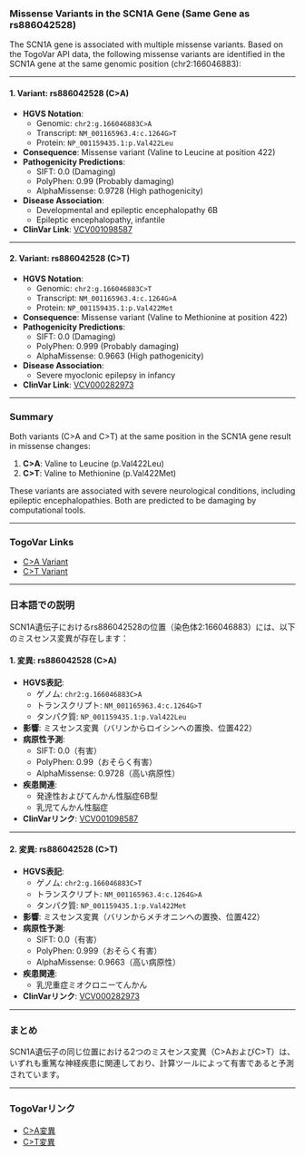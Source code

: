 ### Missense Variants in the SCN1A Gene (Same Gene as rs886042528)

The SCN1A gene is associated with multiple missense variants. Based on the TogoVar API data, the following missense variants are identified in the SCN1A gene at the same genomic position (chr2:166046883):

---

#### 1. **Variant: rs886042528 (C>A)**
- **HGVS Notation**: 
  - Genomic: `chr2:g.166046883C>A`
  - Transcript: `NM_001165963.4:c.1264G>T`
  - Protein: `NP_001159435.1:p.Val422Leu`
- **Consequence**: Missense variant (Valine to Leucine at position 422)
- **Pathogenicity Predictions**:
  - SIFT: 0.0 (Damaging)
  - PolyPhen: 0.99 (Probably damaging)
  - AlphaMissense: 0.9728 (High pathogenicity)
- **Disease Association**: 
  - Developmental and epileptic encephalopathy 6B
  - Epileptic encephalopathy, infantile
- **ClinVar Link**: [VCV001098587](https://www.ncbi.nlm.nih.gov/clinvar/variation/1098587)

---

#### 2. **Variant: rs886042528 (C>T)**
- **HGVS Notation**: 
  - Genomic: `chr2:g.166046883C>T`
  - Transcript: `NM_001165963.4:c.1264G>A`
  - Protein: `NP_001159435.1:p.Val422Met`
- **Consequence**: Missense variant (Valine to Methionine at position 422)
- **Pathogenicity Predictions**:
  - SIFT: 0.0 (Damaging)
  - PolyPhen: 0.999 (Probably damaging)
  - AlphaMissense: 0.9663 (High pathogenicity)
- **Disease Association**: 
  - Severe myoclonic epilepsy in infancy
- **ClinVar Link**: [VCV000282973](https://www.ncbi.nlm.nih.gov/clinvar/variation/282973)

---

### Summary
Both variants (C>A and C>T) at the same position in the SCN1A gene result in missense changes:
1. **C>A**: Valine to Leucine (p.Val422Leu)
2. **C>T**: Valine to Methionine (p.Val422Met)

These variants are associated with severe neurological conditions, including epileptic encephalopathies. Both are predicted to be damaging by computational tools.

---

### TogoVar Links
- [C>A Variant](https://togovar.org/variant/tgv417503323)
- [C>T Variant](https://togovar.org/variant/tgv417503323)

---

### 日本語での説明
SCN1A遺伝子におけるrs886042528の位置（染色体2:166046883）には、以下のミスセンス変異が存在します：

#### 1. **変異: rs886042528 (C>A)**
- **HGVS表記**: 
  - ゲノム: `chr2:g.166046883C>A`
  - トランスクリプト: `NM_001165963.4:c.1264G>T`
  - タンパク質: `NP_001159435.1:p.Val422Leu`
- **影響**: ミスセンス変異（バリンからロイシンへの置換、位置422）
- **病原性予測**:
  - SIFT: 0.0（有害）
  - PolyPhen: 0.99（おそらく有害）
  - AlphaMissense: 0.9728（高い病原性）
- **疾患関連**: 
  - 発達性およびてんかん性脳症6B型
  - 乳児てんかん性脳症
- **ClinVarリンク**: [VCV001098587](https://www.ncbi.nlm.nih.gov/clinvar/variation/1098587)

---

#### 2. **変異: rs886042528 (C>T)**
- **HGVS表記**: 
  - ゲノム: `chr2:g.166046883C>T`
  - トランスクリプト: `NM_001165963.4:c.1264G>A`
  - タンパク質: `NP_001159435.1:p.Val422Met`
- **影響**: ミスセンス変異（バリンからメチオニンへの置換、位置422）
- **病原性予測**:
  - SIFT: 0.0（有害）
  - PolyPhen: 0.999（おそらく有害）
  - AlphaMissense: 0.9663（高い病原性）
- **疾患関連**: 
  - 乳児重症ミオクロニーてんかん
- **ClinVarリンク**: [VCV000282973](https://www.ncbi.nlm.nih.gov/clinvar/variation/282973)

---

### まとめ
SCN1A遺伝子の同じ位置における2つのミスセンス変異（C>AおよびC>T）は、いずれも重篤な神経疾患に関連しており、計算ツールによって有害であると予測されています。

---

### TogoVarリンク
- [C>A変異](https://togovar.org/variant/tgv417503323)
- [C>T変異](https://togovar.org/variant/tgv417503323)